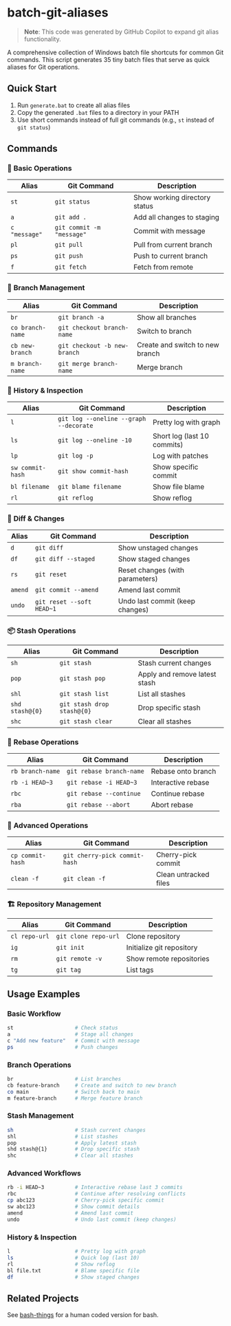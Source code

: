 # batch-git-aliases

> **Note**: This code was generated by GitHub Copilot to expand git alias functionality.

A comprehensive collection of Windows batch file shortcuts for common Git commands. This script generates 35 tiny batch files that serve as quick aliases for Git operations.

## Quick Start

1. Run `generate.bat` to create all alias files
2. Copy the generated `.bat` files to a directory in your PATH
3. Use short commands instead of full git commands (e.g., `st` instead of `git status`)

## Commands

### 🔄 **Basic Operations**
| Alias | Git Command | Description |
|-------|-------------|-------------|
| `st` | `git status` | Show working directory status |
| `a` | `git add .` | Add all changes to staging |
| `c "message"` | `git commit -m "message"` | Commit with message |
| `pl` | `git pull` | Pull from current branch |
| `ps` | `git push` | Push to current branch |
| `f` | `git fetch` | Fetch from remote |

### 🌿 **Branch Management**
| Alias | Git Command | Description |
|-------|-------------|-------------|
| `br` | `git branch -a` | Show all branches |
| `co branch-name` | `git checkout branch-name` | Switch to branch |
| `cb new-branch` | `git checkout -b new-branch` | Create and switch to new branch |
| `m branch-name` | `git merge branch-name` | Merge branch |

### 📜 **History & Inspection**
| Alias | Git Command | Description |
|-------|-------------|-------------|
| `l` | `git log --oneline --graph --decorate` | Pretty log with graph |
| `ls` | `git log --oneline -10` | Short log (last 10 commits) |
| `lp` | `git log -p` | Log with patches |
| `sw commit-hash` | `git show commit-hash` | Show specific commit |
| `bl filename` | `git blame filename` | Show file blame |
| `rl` | `git reflog` | Show reflog |

### 🔧 **Diff & Changes**
| Alias | Git Command | Description |
|-------|-------------|-------------|
| `d` | `git diff` | Show unstaged changes |
| `df` | `git diff --staged` | Show staged changes |
| `rs` | `git reset` | Reset changes (with parameters) |
| `amend` | `git commit --amend` | Amend last commit |
| `undo` | `git reset --soft HEAD~1` | Undo last commit (keep changes) |

### 📦 **Stash Operations**
| Alias | Git Command | Description |
|-------|-------------|-------------|
| `sh` | `git stash` | Stash current changes |
| `pop` | `git stash pop` | Apply and remove latest stash |
| `shl` | `git stash list` | List all stashes |
| `shd stash@{0}` | `git stash drop stash@{0}` | Drop specific stash |
| `shc` | `git stash clear` | Clear all stashes |

### 🔄 **Rebase Operations**
| Alias | Git Command | Description |
|-------|-------------|-------------|
| `rb branch-name` | `git rebase branch-name` | Rebase onto branch |
| `rb -i HEAD~3` | `git rebase -i HEAD~3` | Interactive rebase |
| `rbc` | `git rebase --continue` | Continue rebase |
| `rba` | `git rebase --abort` | Abort rebase |

### 🍒 **Advanced Operations**
| Alias | Git Command | Description |
|-------|-------------|-------------|
| `cp commit-hash` | `git cherry-pick commit-hash` | Cherry-pick commit |
| `clean -f` | `git clean -f` | Clean untracked files |

### 🏗️ **Repository Management**
| Alias | Git Command | Description |
|-------|-------------|-------------|
| `cl repo-url` | `git clone repo-url` | Clone repository |
| `ig` | `git init` | Initialize git repository |
| `rm` | `git remote -v` | Show remote repositories |
| `tg` | `git tag` | List tags |

## Usage Examples

### Basic Workflow
```bash
st                    # Check status
a                     # Stage all changes
c "Add new feature"   # Commit with message
ps                    # Push changes
```

### Branch Operations
```bash
br                    # List branches
cb feature-branch     # Create and switch to new branch
co main               # Switch back to main
m feature-branch      # Merge feature branch
```

### Stash Management
```bash
sh                    # Stash current changes
shl                   # List stashes
pop                   # Apply latest stash
shd stash@{1}         # Drop specific stash
shc                   # Clear all stashes
```

### Advanced Workflows
```bash
rb -i HEAD~3          # Interactive rebase last 3 commits
rbc                   # Continue after resolving conflicts
cp abc123             # Cherry-pick specific commit
sw abc123             # Show commit details
amend                 # Amend last commit
undo                  # Undo last commit (keep changes)
```

### History & Inspection
```bash
l                     # Pretty log with graph
ls                    # Quick log (last 10)
rl                    # Show reflog
bl file.txt           # Blame specific file
df                    # Show staged changes
```

## Related Projects

See [bash-things](https://github.com/adithya-s-edstem/bash-things) for a human coded version for bash.
